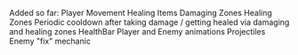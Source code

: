 Added so far:
  Player Movement
  Healing Items
  Damaging Zones
  Healing Zones
  Periodic cooldown after taking damage / getting healed via damaging and healing zones
  HealthBar
  Player and Enemy animations
  Projectiles
  Enemy "fix" mechanic
